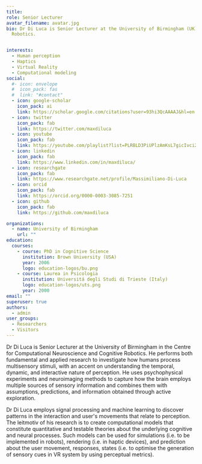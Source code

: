 ```yaml
---
title:
role: Senior Lecturer
avatar_filename: avatar.jpg
bio: Dr Di Luca is Senior Lecturer at the University of Birmingham (UK) in the Centre for Computational Neuroscience and Cognitive
  Robotics.


interests:
  - Human perception
  - Haptics
  - Virtual Reality
  - Computational modeling
social:
  #- icon: envelope
  #  icon_pack: fas
  #  link: "#contact"
  - icon: google-scholar
    icon_pack: ai
    link: https://scholar.google.com/citations?user=93hi3QcAAAAJ&hl=en
  - icon: twitter
    icon_pack: fab
    link: https://twitter.com/maxdiluca
  - icon: youtube
    icon_pack: fab
    link: https://youtube.com/playlist?list=PLRBLD3PiUPlzAmKsL7gicIvci2lRXoZah
  - icon: linkedin
    icon_pack: fab
    link: https://www.linkedin.com/in/maxdiluca/
  - icon: researchgate
    icon_pack: fab
    link: https://www.researchgate.net/profile/Massimiliano-Di-Luca
  - icon: orcid
    icon_pack: fab  
    link: https://orcid.org/0000-0003-3085-7251
  - icon: github
    icon_pack: fab
    link: https://github.com/maxdiluca

organizations:
  - name: University of Birmingham
    url: ""
education:
  courses:
    - course: PhD in Cognitive Science
      institution: Brown University (USA)
      year: 2006
      logo: education-logos/bu.png
    - course: Laurea in Psicologia
      institution: Universitá degli Studi di Trieste (Italy)
      logo: education-logos/uts.png
      year: 2000
email: ""
superuser: true
authors:
  - admin
user_groups:
  - Researchers
  - Visitors
---
```

Dr Di Luca is Senior Lecturer at the University of Birmingham in the Centre for Computational Neuroscience and Cognitive
  Robotics. He performs both fundamental and applied research to investigate how humans process multisensory stimuli, with an accent on understanding the temporal, dynamic, and interactive nature of perception. He uses psychophysical experiments and neuroimaging methods to capture how the brain employs multiple sources of sensory information and combines them with assumptions, predictions, and information obtained through active exploration.

  Dr Di Luca employs signal processing and machine learning to discover patterns in the interaction and user's movements that relate to perception. The leitmotiv of his research is to create computational models that constitute quantitative and testable theories about the underlying cognitive and neural processes. Such models can be used for simulations (i.e. to be implemented in robots), rendering (i.e. in haptic devices), and prediction about the user movement, responses, states (i.e. to optimise the generation of sensory cues in VR system by using perceptual metrics).
